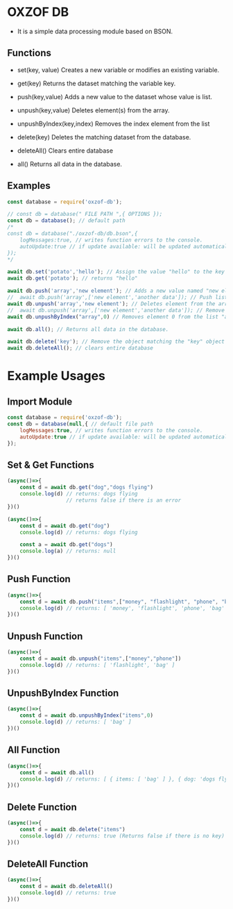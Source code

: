 # OXZOF DB
- It is a simple data processing module based on BSON.

## Functions
-  set(key, value)
Creates a new variable or modifies an existing variable.

- get(key)
Returns the dataset matching the variable key.

- push(key,value)
Adds a new value to the dataset whose value is list.

- unpush(key,value)
Deletes element(s) from the array.

- unpushByIndex(key,index)
Removes the index element from the list

- delete(key)
Deletes the matching dataset from the database.

- deleteAll()
Clears entire database

- all()
Returns all data in the database.

## Examples
```javascript
const database = require('oxzof-db');

// const db = database(" FILE PATH ",{ OPTIONS });
const db = database(); // default path
/* 
const db = database("./oxzof-db/db.bson",{
    logMessages:true, // writes function errors to the console.
    autoUpdate:true // if update available: will be updated automatically when the project is restarted.
});
*/

await db.set('potato','hello'); // Assign the value "hello" to the key "potato".
await db.get('potato'); // returns "hello"

await db.push('array','new element'); // Adds a new value named "new element" to the "array" list.
//  await db.push('array',['new element','another data']); // Push list to list
await db.unpush('array','new element'); // Deletes element from the array.
//  await db.unpush('array',['new element','another data']); // Remove specific elements from the list.
await db.unpushByIndex("array",0) // Removes element 0 from the list "array".

await db.all(); // Returns all data in the database.

await db.delete('key'); // Remove the object matching the "key" object in the data.
await db.deleteAll(); // clears entire database
```

# Example Usages

## Import Module

```javascript
const database = require('oxzof-db');
const db = database(null,{ // default file path
    logMessages:true, // writes function errors to the console.
    autoUpdate:true // if update available: will be updated automatically when the project is restarted.
});
```


## Set & Get Functions
```javascript
(async()=>{
    const d = await db.get("dog","dogs flying")
    console.log(d) // returns: dogs flying
                   // returns false if there is an error
})()
```

```javascript
(async()=>{
    const d = await db.get("dog")
    console.log(d) // returns: dogs flying

    const a = await db.get("dogs")
    console.log(a) // returns: null
})()
```

## Push Function
```javascript
(async()=>{
    const d = await db.push("items",["money", "flashlight", "phone", "bag"])
    console.log(d) // returns: [ 'money', 'flashlight', 'phone', 'bag' ]
})()
```

## Unpush Function
```javascript
(async()=>{
    const d = await db.unpush("items",["money","phone"])
    console.log(d) // returns: [ 'flashlight', 'bag' ]
})()
```

## UnpushByIndex Function
```javascript
(async()=>{
    const d = await db.unpushByIndex("items",0)
    console.log(d) // returns: [ 'bag' ]
})()
```

## All Function
```javascript
(async()=>{
    const d = await db.all()
    console.log(d) // returns: [ { items: [ 'bag' ] }, { dog: 'dogs flying' } ]
})()
```

## Delete Function
```javascript
(async()=>{
    const d = await db.delete("items")
    console.log(d) // returns: true (Returns false if there is no key)
})()
```

## DeleteAll Function
```javascript
(async()=>{
    const d = await db.deleteAll()
    console.log(d) // returns: true
})()
```